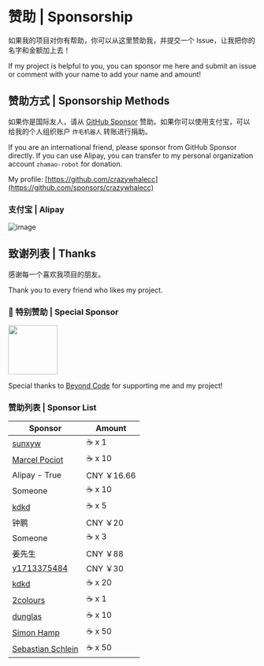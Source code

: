 # 赞助 | Sponsorship

如果我的项目对你有帮助，你可以从这里赞助我，并提交一个 Issue，让我把你的名字和金额加上去！

If my project is helpful to you, you can sponsor me here and submit an issue or comment with your name to add your name and amount!

## 赞助方式 | Sponsorship Methods

如果你是国际友人，请从 [GitHub Sponsor](https://github.com/sponsors/crazywhalecc) 赞助。如果你可以使用支付宝，可以给我的个人组织账户 `炸毛机器人` 转账进行捐助。

If you are an international friend, please sponsor from GitHub Sponsor directly. 
If you can use Alipay, you can transfer to my personal organization account `zhamao-robot` for donation.

My profile: [https://github.com/crazywhalecc](https://github.com/sponsors/crazywhalecc)

### 支付宝 | Alipay

![image](https://github.com/crazywhalecc/crazywhalecc/assets/20330940/bb8e9596-611a-481d-b50a-26bfdf674d4a)

## 致谢列表 | Thanks

感谢每一个喜欢我项目的朋友。

Thank you to every friend who likes my project.

### :rocket: 特别赞助 | Special Sponsor

<img src="https://github.com/user-attachments/assets/e2384160-29a5-45be-8180-8c6549a34497" width="100" />

Special thanks to [Beyond Code](https://beyondco.de) for supporting me and my project!

### 赞助列表 | Sponsor List

| Sponsor | Amount |
| ------- | ------ |
| [sunxyw](https://github.com/sunxyw) | :coffee: x 1     | 
| [Marcel Pociot](https://github.com/mpociot) | :coffee: x 10   |
| Alipay - True | CNY ￥16.66 |
| Someone | :coffee: x 10 |
| [kdkd](https://github.com/kdkd) | :coffee: x 5 |
| 钟鹏 | CNY ￥20 |
| Someone | :coffee: x 3 |
| 姜先生 | CNY ￥88 |
| [y1713375484](https://github.com/y1713375484) | CNY ￥30 |
| [kdkd](https://github.com/kdkd) | :coffee: x 20 |
| [2colours](https://x.com/@2colours) | :coffee: x 1 |
| [dunglas](https://x.com/dunglas) | :coffee: x 10 |
| [Simon Hamp](https://x.com/simonhamp) | :coffee: x 50 |
| [Sebastian Schlein](https://x.com/seb_sebsn) | :coffee: x 50 |
